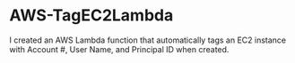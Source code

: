 # AWS-TagEC2Lambda
I created an AWS Lambda function that automatically tags an EC2 instance with Account #, User Name, and Principal ID when created.
